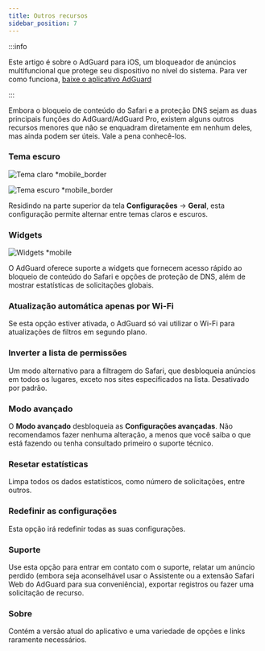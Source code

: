```yaml
---
title: Outros recursos
sidebar_position: 7
---
```


:::info

Este artigo é sobre o AdGuard para iOS, um bloqueador de anúncios multifuncional que protege seu dispositivo no nível do sistema. Para ver como funciona, [baixe o aplicativo AdGuard](https://agrd.io/download-kb-adblock)

:::

Embora o bloqueio de conteúdo do Safari e a proteção DNS sejam as duas principais funções do AdGuard/AdGuard Pro, existem alguns outros recursos menores que não se enquadram diretamente em nenhum deles, mas ainda podem ser úteis. Vale a pena conhecê-los.

### **Tema escuro**

![Tema claro \*mobile_border](https://cdn.adtidy.org/blog/new/26vo4homelight.jpeg)

![Tema escuro \*mobile_border](https://cdn.adtidy.org/blog/new/bgko8homedark.jpeg)

Residindo na parte superior da tela **Configurações** → **Geral**, esta configuração permite alternar entre temas claros e escuros.

### **Widgets**

![Widgets \*mobile](https://cdn.adtidy.org/public/Adguard/Release_notes/iOS/v4.0/widget_en.jpg)

O AdGuard oferece suporte a widgets que fornecem acesso rápido ao bloqueio de conteúdo do Safari e opções de proteção de DNS, além de mostrar estatísticas de solicitações globais.

### **Atualização automática apenas por Wi-Fi**

Se esta opção estiver ativada, o AdGuard só vai utilizar o Wi-Fi para atualizações de filtros em segundo plano.

### **Inverter a lista de permissões**

Um modo alternativo para a filtragem do Safari, que desbloqueia anúncios em todos os lugares, exceto nos sites especificados na lista. Desativado por padrão.

### **Modo avançado**

O **Modo avançado** desbloqueia as **Configurações avançadas**. Não recomendamos fazer nenhuma alteração, a menos que você saiba o que está fazendo ou tenha consultado primeiro o suporte técnico.

### **Resetar estatísticas**

Limpa todos os dados estatísticos, como número de solicitações, entre outros.

### **Redefinir as configurações**

Esta opção irá redefinir todas as suas configurações.

### **Suporte**

Use esta opção para entrar em contato com o suporte, relatar um anúncio perdido (embora seja aconselhável usar o Assistente ou a extensão Safari Web do AdGuard para sua conveniência), exportar registros ou fazer uma solicitação de recurso.

### **Sobre**

Contém a versão atual do aplicativo e uma variedade de opções e links raramente necessários.
